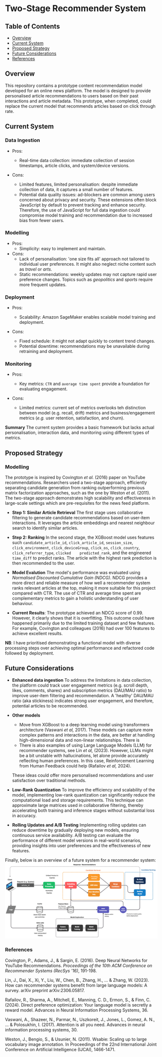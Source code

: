 # Two-Stage Recommender System

## Table of Contents
- [Overview](#overview)
- [Current System](#current-system)
- [Proposed Strategy](#proposed-strategy)
- [Future Considerations](#future-considerations)
- [References](#references)

## Overview
This repository contains a prototype content recommendation model developed for an online news platform. The model is designed to provide personalised article recommendations to users based on their past interactions and article metadata. This prototype, when completed, could replace the current model that recommends articles based on click through rate.

## Current System
### Data Ingestion
- Pros:
  - Real-time data collection: immediate collection of session timestamps, article clicks, and system/device versions.

- Cons:
  - Limited features, limited personalisation: despite immediate collection of data, it captures a small number of features.
  - Potential data quality issues: ad-blockers are common among users concerned about privacy and security. These extensions often block JavaScript by default to prevent tracking and enhance security. Therefore, the use of JavaScript for full data ingestion could compromise model training and recommendation due to increased bias from fewer users.


### Modelling
- Pros:
  - Simplicity: easy to implement and maintain.
- Cons:
  - Lack of personalisation: 'one size fits all' approach not tailored to individual user preferences. It might also neglect niche content such as *travel* or *arts*.
  - Static recommendations: weekly updates may not capture rapid user preference changes. Topics such as *geopolitics* and *sports* require more frequent updates.

### Deployment
- Pros:
  - Scalability: Amazon SageMaker enables scalable model training and deployment.

- Cons:
  - Fixed schedule: it might not adapt quickly to content trend changes.
  - Potential downtime: recommendations may be unavailable during retraining and deployment.

### Monitoring
- Pros:
  - Key metrics: `CTR` and `average time spent` provide a foundation for evaluating engagement.

- Cons:
  - Limited metrics: current set of metrics overlooks teh distinction between model (e.g. recall, drift) metrics and business/engagement metrics (*e.g.* user retention, satisfaction, and churn).

**Summary**
The current system provides a basic framework but lacks actual personalisation, interaction data, and monitoring using different types of metrics.

## Proposed Strategy

### Modelling
The prototype is inspired by Covington *et al.* (2016) paper on YouTube recommendations. Researchers used a two-stage approach, efficiently separating candidate generation from ranking outperforming previous matrix factorization approaches, such as the one by Weston *et al*. (2011). The two-stage approach demonstrates high scalability and effectiveness in large-scale settings which are pre-requisites for the news feed platform.

- **Step 1: Similar Article Retrieval**
The first stage uses collaborative filtering to generate candidate recommendations based on user-item interactions. It leverages the article embeddings and nearest neighbour search to identify similar articles.

- **Step 2: Ranking**
In the second stage, the XGBoost model uses features such `candidate_article_id`,	`click_article_id`,	`session_size`,	`click_environment`,	`click_deviceGroup`,	`click_os`,	`click_country`,	`click_referrer_type`,	`clicked	predicted_rank`, and the engineered `time_diff` to predict ranks. The article with the highest rank prediction is then recommended to the user.

- **Model Evalution**
The model's performance was evaluated using *Normalised Discounted Cumulative Gain (NDCG)*. NDCG provides a more direct and reliable measure of how well a recommender system ranks relevant articles at the top, making it more suitable for this project compared with CTR. The use of CTR and average time spent are complementary metrics to gain a holistic understanding of user behaviour.

- **Current Results**:
The prototype achieved an NDCG score of 0.99. However, it clearly shows that it is overfitting. This outcome could have happened primarily due to the limited training dataset and few features. For example, Covington and colleagues (2016) had over 100 features to achieve excellent results.

**NB**: I have prioritised demonstrating a functional model with diverse processing steps over achieving optimal performance and refactored code followed by deployment.


## Future Considerations
- **Enhanced data ingestion**
To address the limitations in data collection, the platform could track user engagement metrics (e.g. scroll depth, likes, comments, shares) and subscription metrics (DAU/MAU ratio) to improve user-item filtering and recommendation. A 'healthy' DAU/MAU ratio (aka stickiness) indicates strong user engagement, and therefore, potential articles to be recommended.

- **Other models**
  - Move from XGBoost to a deep learning model using transformers architecture (Vaswani *et al,* 2017). These models can capture more complex patterns and interactions in the data, are better at handling high-dimensional data and non-linear relationships. There is
  - There is also examples of using Large Language Models (LLM) for recommender systems, see Lin *et al,* (2023). However, LLMs might be a bit unstable with hallucinations, let alone provide accurately reflecting human preferences. In this case, Reinforcement Learning from Human Feedback could help (Rafailov *et al,* 2024).

  These ideas could offer more personalised recommendations and user satisfaction over traditional methods.

- **Low-Rank Quantization**
To improve the efficiency and scalability of the model, implementing low-rank quantization can significantly reduce the computational load and storage requirements. This technique can approximate large matrices used in collaborative filtering, thereby accelerating both training and inference stages without substantial loss in accuracy.

-  **Rolling Updates and A/B Testing**
Implementing rolling updates can reduce downtime by gradually deploying new models, ensuring continuous service availability. A/B testing can evaluate the performance of different model versions in real-world scenarios, providing insights into user preferences and the effectiveness of new features.

Finally, below is an overview of a future system for a recommender system:
![Suggested system design](docs/recommender-system.png)


### References
Covington, P., Adams, J., & Sargin, E. (2016). Deep Neural Networks for YouTube Recommendations. *Proceedings of the 10th ACM Conference on Recommender Systems (RecSys '16)*, 191-198.

Lin, J., Dai, X., Xi, Y., Liu, W., Chen, B., Zhang, H., ... & Zhang, W. (2023). How can recommender systems benefit from large language models: A survey. arXiv preprint arXiv:2306.05817.

Rafailov, R., Sharma, A., Mitchell, E., Manning, C. D., Ermon, S., & Finn, C. (2024). Direct preference optimization: Your language model is secretly a reward model. Advances in Neural Information Processing Systems, 36.

Vaswani, A., Shazeer, N., Parmar, N., Uszkoreit, J., Jones, L., Gomez, A. N., ... & Polosukhin, I. (2017). Attention is all you need. Advances in neural information processing systems, 30.

Weston, J., Bengio, S., & Usunier, N. (2011). Wsabie: Scaling up to large vocabulary image annotation. In Proceedings of the 22nd International Joint Conference on Artificial Intelligence (IJCAI), 1466-1471.
